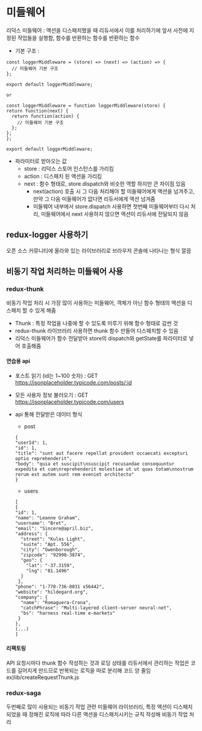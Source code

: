 # 미들웨어

리덕스 미들웨어 : 액션을 디스패치했을 때 리듀서에서 이를 처리하기에 앞서 사전에 지정된 작업들을 실행함, 함수를 반환하는 함수를 반환하는 함수

- 기본 구조 :

```
const loggerMiddleware = (store) => (next) => (action) => {
  // 미들웨어 기본 구조
};

export default loggerMiddleware;

or

const loggerMiddleware = function loggerMiddleware(store) {
return function(next) {
  return function(action) {
    // 미들웨어 기본 구조
  };
};
};

export default loggerMiddleware;
```

- 파라미터로 받아오는 값
  - store : 리덕스 스토어 인스턴스를 가리킴
  - action : 디스패치 된 액션을 가리킴
  - next : 함수 형태로, store.dispatch와 비슷한 역할 하지만 큰 차이점 있음
    - next(action) 호출 시 그 다음 처리해야 할 미들웨어에게 액션을 넘겨주고, 만약 그 다음 미들웨어가 없다면 리듀서에게 액션 넘겨줌
    - 미들웨어 내부에서 store.dispatch 사용하면 첫번째 미들웨어부터 다시 처리, 미들웨어에서 next 사용하지 않으면 액션이 리듀서에 전달되지 않음

## redux-logger 사용하기

오픈 소스 커뮤니티에 올라와 있는 라이브러리로 브라우저 콘솔에 나타나는 형식 깔끔

## 비동기 작업 처리하는 미들웨어 사용

### redux-thunk

비동기 작업 처리 시 가장 많이 사용하는 미들웨어, 객체가 아닌 함수 형태의 액션을 디스패치 할 수 있게 해줌

- Thunk : 특정 작업을 나중에 할 수 있도록 미루기 위해 함수 형태로 감싼 것
- redux-thunk 라이브러리 사용하면 thunk 함수 만들어 디스패치할 수 있음
- 리덕스 미들웨어가 함수 전달받아 store의 dispatch와 getState를 파라미터로 넣어 호출해줌

#### 연습용 api

- 포스트 읽기 (id는 1~100 숫자) : GET https://jsonplaceholder.typicode.com/posts/:id
- 모든 사용자 정보 불러오기 : GET https://jsonplaceholder.typicode.com/users
- api 통해 전달받은 데이터 형식

  - post

  ```
  {
  "userId": 1,
  "id": 1,
  "title": "sunt aut facere repellat provident occaecati excepturi optio reprehenderit",
  "body": "quia et suscipit\nsuscipit recusandae consequuntur expedita et cum\nreprehenderit molestiae ut ut quas totam\nnostrum rerum est autem sunt rem eveniet architecto"
  }
  ```

  - users

  ```
  [
  {
  "id": 1,
  "name": "Leanne Graham",
  "username": "Bret",
  "email": "Sincere@april.biz",
  "address": {
    "street": "Kulas Light",
    "suite": "Apt. 556",
    "city": "Gwenborough",
    "zipcode": "92998-3874",
    "geo": {
      "lat": "-37.3159",
      "lng": "81.1496"
    }
   },
  "phone": "1-770-736-8031 x56442",
  "website": "hildegard.org",
  "company": {
    "name": "Romaguera-Crona",
    "catchPhrase": "Multi-layered client-server neural-net",
    "bs": "harness real-time e-markets"
   }
  },
  (...)
  ]
  ```

#### 리팩토링

API 요청시마다 thunk 함수 작성하는 것과 로딩 상태를 리듀서에서 관리하는 작업은 코드를 길어지게 만드므로 반복되는 로직을 따로 분리해 코드 양 줄임
ex)lib/createRequestThunk.js

### redux-saga

두번째로 많이 사용되는 비동기 작업 관련 미들웨어 라이브러리, 특정 액션이 디스패치 되었을 때 정해진 로직에 따라 다른 액션을 디스패치시키는 규칙 작성해 비동기 작업 처리
